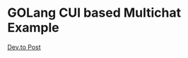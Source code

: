 # GOLang CUI based Multichat Example

[Dev.to Post](https://dev.to/lico/golang-cli-based-multichat-example-37go)

